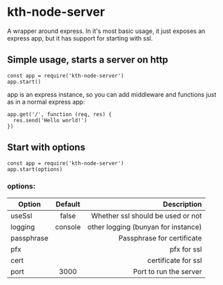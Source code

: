 # kth-node-server

A wrapper around express.
In it's most basic usage, it just exposes an express app, but it has support for starting with ssl.

## Simple usage, starts a server on http
```
const app = require('kth-node-server')
app.start()
```

app is an express instance, so you can add middleware and functions just as in a normal express app:
```
app.get('/', function (req, res) {
  res.send('Hello world!')
})
```

## Start with options
```
const app = require('kth-node-server')
app.start(options)
```
### options:
| Option        | Default       | Description  |
| ------------- |:-------------:| ------------:|
| useSsl      | false | Whether ssl should be used or not |
| logging       | console | other logging (bunyan for instance) |
| passphrase |       | Passphrase for certificate|
| pfx |       | pfx for ssl|
| cert |       | certificate for ssl|
| port | 3000      | Port to run the server|


